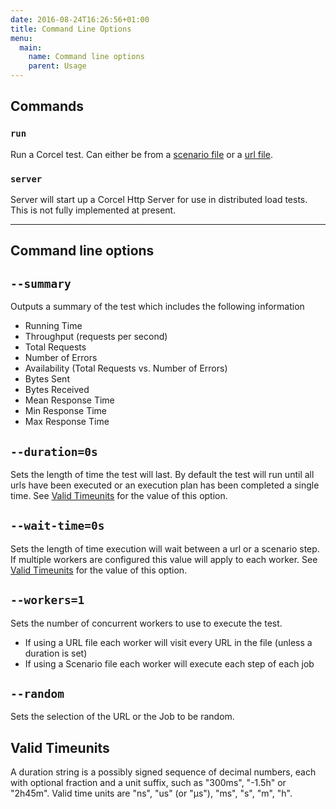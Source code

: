 ```yaml
---
date: 2016-08-24T16:26:56+01:00
title: Command Line Options
menu:
  main:
    name: Command line options
    parent: Usage
---
```


## Commands

### `run`
Run a Corcel test. Can either be from a [scenario file](/usage/using-a-scenario-file) or a [url file](/usage/using-a-url-file).

### `server`
Server will start up a Corcel Http Server for use in distributed load tests. This is not fully implemented at present.

---

## Command line options

## `--summary`

Outputs a summary of the test which includes the following information

- Running Time
- Throughput (requests per second)
- Total Requests
- Number of Errors
- Availability (Total Requests vs. Number of Errors)
- Bytes Sent
- Bytes Received
- Mean Response Time
- Min Response Time
- Max Response Time 

## `--duration=0s`

Sets the length of time the test will last.  By default the test will run until all urls have been executed or an execution plan has been completed a single time.  See [Valid Timeunits](#valid-time-units) for the value of this option.

## `--wait-time=0s`

Sets the length of time execution will wait between a url or a scenario step.  If multiple workers are configured this value will apply to each worker.  See [Valid Timeunits](#valid-time-units) for the value of this option.

## `--workers=1`

Sets the number of concurrent workers to use to execute the test.

- If using a URL file each worker will visit every URL in the file (unless a duration is set)
- If using a Scenario file each worker will execute each step of each job

## `--random`

Sets the selection of the URL or the Job to be random.

## <a name="valid-time-units">Valid Timeunits</a>

A duration string is a possibly signed sequence of decimal numbers, each with optional fraction and a unit suffix, such as "300ms", "-1.5h" or "2h45m". Valid time units are "ns", "us" (or "µs"), "ms", "s", "m", "h".
